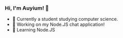 ### Hi, I'm Auyium! 👋

- 🏫 Currently a student studying computer science.
- 🔭 Working on my Node.JS chat application!
- 🌱 Learning Node.JS

